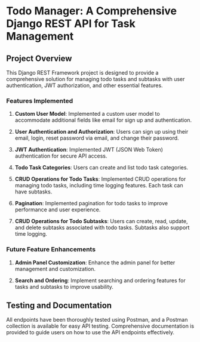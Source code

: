 # Todo Manager: A Comprehensive Django REST API for Task Management

## Project Overview

This Django REST Framework project is designed to provide a comprehensive solution for managing todo tasks and subtasks with user authentication, JWT authorization, and other essential features.

### Features Implemented

1. **Custom User Model**: Implemented a custom user model to accommodate additional fields like email for sign up and authentication.

2. **User Authentication and Authorization**: Users can sign up using their email, login, reset password via email, and change their password.

3. **JWT Authentication**: Implemented JWT (JSON Web Token) authentication for secure API access.

4. **Todo Task Categories**: Users can create and list todo task categories.

5. **CRUD Operations for Todo Tasks**: Implemented CRUD operations for managing todo tasks, including time logging features. Each task can have subtasks.

6. **Pagination**: Implemented pagination for todo tasks to improve performance and user experience.

7. **CRUD Operations for Todo Subtasks**: Users can create, read, update, and delete subtasks associated with todo tasks. Subtasks also support time logging.

### Future Feature Enhancements

1. **Admin Panel Customization**: Enhance the admin panel for better management and customization.

2. **Search and Ordering**: Implement searching and ordering features for tasks and subtasks to improve usability.

## Testing and Documentation

All endpoints have been thoroughly tested using Postman, and a Postman collection is available for easy API testing. Comprehensive documentation is provided to guide users on how to use the API endpoints effectively.

